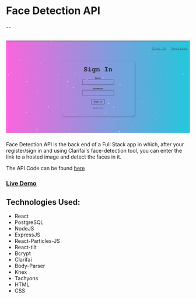 # Face Detection API
--

![Face Detection API](/screenshot.png)
--

Face Detection API is the back end of a Full Stack app in which, after your register/sign in and using Clarifai's face-detection tool, you can enter the link to a hosted image and detect the faces in it.

The API Code can be found [here](https://github.com/francofle/face-detection)

### [Live Demo](https://smart-brain-kenobi.herokuapp.com/)

Technologies Used:
--
* React
* PostgreSQL
* NodeJS
* ExpressJS
* React-Particles-JS
* React-tilt
* Bcrypt
* Clarifai
* Body-Parser
* Knex
* Tachyons
* HTML
* CSS